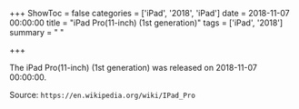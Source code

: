 +++
ShowToc = false
categories = ['iPad', '2018', 'iPad']
date = 2018-11-07 00:00:00
title = "iPad Pro(11-inch) (1st generation)"
tags = ['iPad', '2018']
summary = " "

+++

The iPad Pro(11-inch) (1st generation) was released on 2018-11-07 00:00:00.

Source: `https://en.wikipedia.org/wiki/IPad_Pro`
